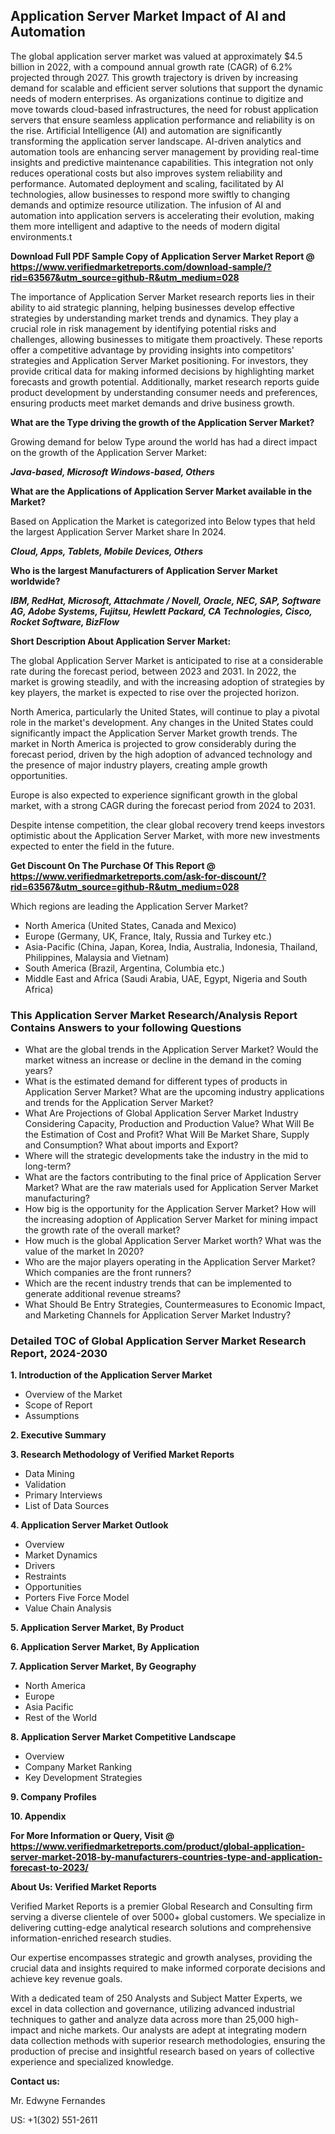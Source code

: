 <h2>Application Server Market Impact of AI and Automation</h2>The global application server market was valued at approximately $4.5 billion in 2022, with a compound annual growth rate (CAGR) of 6.2% projected through 2027. This growth trajectory is driven by increasing demand for scalable and efficient server solutions that support the dynamic needs of modern enterprises. As organizations continue to digitize and move towards cloud-based infrastructures, the need for robust application servers that ensure seamless application performance and reliability is on the rise. Artificial Intelligence (AI) and automation are significantly transforming the application server landscape. AI-driven analytics and automation tools are enhancing server management by providing real-time insights and predictive maintenance capabilities. This integration not only reduces operational costs but also improves system reliability and performance. Automated deployment and scaling, facilitated by AI technologies, allow businesses to respond more swiftly to changing demands and optimize resource utilization. The infusion of AI and automation into application servers is accelerating their evolution, making them more intelligent and adaptive to the needs of modern digital environments.t</p><p id="" class=""><strong>Download Full PDF Sample Copy of Application Server Market Report @ <a href="https://www.verifiedmarketreports.com/download-sample/?rid=63567&utm_source=github-R&utm_medium=028" target="_blank">https://www.verifiedmarketreports.com/download-sample/?rid=63567&utm_source=github-R&utm_medium=028</a></strong></p><p>The importance of&nbsp;Application Server Market research reports lies in their ability to aid strategic planning, helping businesses develop effective strategies by understanding market trends and dynamics. They play a crucial role in risk management by identifying potential risks and challenges, allowing businesses to mitigate them proactively. These reports offer a competitive advantage by providing insights into competitors' strategies and Application Server Market positioning. For investors, they provide critical data for making informed decisions by highlighting market forecasts and growth potential. Additionally, market research reports guide product development by understanding consumer needs and preferences, ensuring products meet market demands and drive business growth.</p><p><strong>What are the&nbsp;Type driving the growth of the Application Server Market?</strong></p><p id="" class="">Growing demand for below Type around the world has had a direct impact on the growth of the Application Server Market:</p><em><strong>Java-based, Microsoft Windows-based, Others</strong></em></p><strong>What are the&nbsp;Applications&nbsp;of Application Server Market available in the Market?</strong></p><p id="" class="">Based on Application the Market is categorized into Below types that held the largest Application Server Market share In 2024.</p><em><strong>Cloud, Apps, Tablets, Mobile Devices, Others</strong></em></p><strong>Who is the largest Manufacturers of Application Server Market worldwide?</strong></p><p><em><strong>IBM, RedHat, Microsoft, Attachmate / Novell, Oracle, NEC, SAP, Software AG, Adobe Systems, Fujitsu, Hewlett Packard, CA Technologies, Cisco, Rocket Software, BizFlow</strong></em></p><p id="" class=""><strong>Short Description About Application Server Market:</strong></p><p>The global Application Server Market is anticipated to rise at a considerable rate during the forecast period, between 2023 and 2031. In 2022, the market is growing steadily, and with the increasing adoption of strategies by key players, the market is expected to rise over the projected horizon.</p><p>North America, particularly the United States, will continue to play a pivotal role in the market's development. Any changes in the United States could significantly impact the Application Server Market growth trends. The market in North America is projected to grow considerably during the forecast period, driven by the high adoption of advanced technology and the presence of major industry players, creating ample growth opportunities.</p><p>Europe is also expected to experience significant growth in the global market, with a strong CAGR during the forecast period from 2024 to 2031.</p><p>Despite intense competition, the clear global recovery trend keeps investors optimistic about the Application Server Market, with more new investments expected to enter the field in the future.</p><p id="" class=""><strong>Get Discount On The Purchase Of This Report @ <a href="https://www.verifiedmarketreports.com/ask-for-discount/?rid=63567&utm_source=github-R&utm_medium=028" target="_blank">https://www.verifiedmarketreports.com/ask-for-discount/?rid=63567&utm_source=github-R&utm_medium=028</a></strong></p>Which regions are leading the Application Server Market?</p><ul><li>North America (United States, Canada and Mexico)</li><li>Europe (Germany, UK, France, Italy, Russia and Turkey etc.)</li><li>Asia-Pacific (China, Japan, Korea, India, Australia, Indonesia, Thailand, Philippines, Malaysia and Vietnam)</li><li>South America (Brazil, Argentina, Columbia etc.)</li><li>Middle East and Africa (Saudi Arabia, UAE, Egypt, Nigeria and South Africa)</li></ul><h3 id="" class="">This Application Server Market Research/Analysis Report Contains Answers to your following Questions</h3><ul><li>What are the global trends in the Application Server Market? Would the market witness an increase or decline in the demand in the coming years?</li><li>What is the estimated demand for different types of products in Application Server Market? What are the upcoming industry applications and trends for the Application Server Market?</li><li>What Are Projections of Global Application Server Market Industry Considering Capacity, Production and Production Value? What Will Be the Estimation of Cost and Profit? What Will Be Market Share, Supply and Consumption? What about imports and Export?</li><li>Where will the strategic developments take the industry in the mid to long-term?</li><li>What are the factors contributing to the final price of Application Server Market? What are the raw materials used for Application Server Market manufacturing?</li><li>How big is the opportunity for the Application Server Market? How will the increasing adoption of Application Server Market for mining impact the growth rate of the overall market?</li><li>How much is the global Application Server Market worth? What was the value of the market In 2020?</li><li>Who are the major players operating in the Application Server Market? Which companies are the front runners?</li><li>Which are the recent industry trends that can be implemented to generate additional revenue streams?</li><li>What Should Be Entry Strategies, Countermeasures to Economic Impact, and Marketing Channels for Application Server Market Industry?</li></ul><h3 id="" class="">Detailed TOC of Global Application Server Market Research Report, 2024-2030</h3><p id="" class=""><strong>1. Introduction of the Application Server Market</strong></p><ul><li>Overview of the Market</li><li>Scope of Report</li><li>Assumptions</li></ul><p id="" class=""><strong>2. Executive Summary</strong></p><p id="" class=""><strong>3. Research Methodology of Verified Market Reports</strong></p><ul><li>Data Mining</li><li>Validation</li><li>Primary Interviews</li><li>List of Data Sources</li></ul><p id="" class=""><strong>4. Application Server Market Outlook</strong></p><ul><li>Overview</li><li>Market Dynamics</li><li>Drivers</li><li>Restraints</li><li>Opportunities</li><li>Porters Five Force Model</li><li>Value Chain Analysis</li></ul><p id="" class=""><strong>5. Application Server Market, By Product</strong></p><p id="" class=""><strong>6. Application Server Market, By Application</strong></p><p id="" class=""><strong>7. Application Server Market, By Geography</strong></p><ul><li>North America</li><li>Europe</li><li>Asia Pacific</li><li>Rest of the World</li></ul><p id="" class=""><strong>8. Application Server Market Competitive Landscape</strong></p><ul><li>Overview</li><li>Company Market Ranking</li><li>Key Development Strategies</li></ul><p id="" class=""><strong>9. Company Profiles</strong></p><p id="" class=""><strong>10. Appendix</strong></p><p id="" class=""><strong>For More Information or Query, Visit @ <a href="https://www.verifiedmarketreports.com/product/global-application-server-market-2018-by-manufacturers-countries-type-and-application-forecast-to-2023/" target="_blank">https://www.verifiedmarketreports.com/product/global-application-server-market-2018-by-manufacturers-countries-type-and-application-forecast-to-2023/</a></strong></p><p id="" class=""><strong>About Us: Verified Market Reports</strong></p><p id="" class="">Verified Market Reports is a premier Global Research and Consulting firm serving a diverse clientele of over 5000+ global customers. We specialize in delivering cutting-edge analytical research solutions and comprehensive information-enriched research studies.</p><p id="" class="">Our expertise encompasses strategic and growth analyses, providing the crucial data and insights required to make informed corporate decisions and achieve key revenue goals.</p><p id="" class="">With a dedicated team of 250 Analysts and Subject Matter Experts, we excel in data collection and governance, utilizing advanced industrial techniques to gather and analyze data across more than 25,000 high-impact and niche markets. Our analysts are adept at integrating modern data collection methods with superior research methodologies, ensuring the production of precise and insightful research based on years of collective experience and specialized knowledge.</p><p id="" class=""><strong>Contact us:</strong></p><p id="" class="">Mr. Edwyne Fernandes</p><p id="" class="">US: +1(302) 551-2611</p>